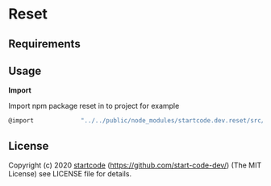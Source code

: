 Reset
======
## Requirements


## Usage

**Import**

Import npm package reset in to project for example

```sh
@import             "../../public/node_modules/startcode.dev.reset/src/reset";
```

## License

Copyright (c) 2020 [startcode](https:startcode.dev) (https://github.com/start-code-dev/)
(The MIT License) see LICENSE file for details.
